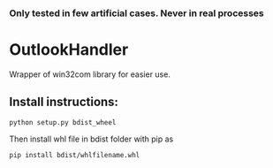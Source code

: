 ### Only tested in few artificial cases. Never in real processes

# OutlookHandler

Wrapper of win32com library for easier use.

## Install instructions:
`python setup.py bdist_wheel`

Then install whl file in bdist folder with pip as

`pip install bdist/whlfilename.whl`


